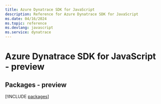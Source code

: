 ```yaml
---
title: Azure Dynatrace SDK for JavaScript
description: Reference for Azure Dynatrace SDK for JavaScript
ms.date: 04/16/2024
ms.topic: reference
ms.devlang: javascript
ms.service: dynatrace
---
```

# Azure Dynatrace SDK for JavaScript - preview
## Packages - preview
[!INCLUDE [packages](dynatrace-index.md)]